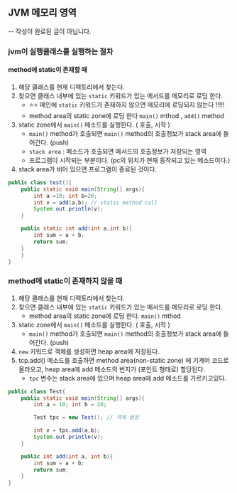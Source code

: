## JVM 메모리 영역

-- 작성이 완료된 글이 아닙니다.

### jvm이 실행클래스를 실행하는 절차 

#### method에 static이 존재할 때

1. 해당 클래스를 현재 디렉토리에서 찾는다.
2. 찾으면 클래스 내부에 있는 `static` 키워드가 있는 메서드를 메모리로 로딩 한다.
    - ⭐️⭐️ 메인에 `static` 키워드가 존재하지 않으면 메모리에 로딩되지 않는다 !!!!!
    - method area의 static zone에 로딩 한다  `main()` mthod , `add()` method
3. static zone에서 `main()` 메소드를 실행한다. ( 호출, 시작 )
    - `main()` method가 호출되면 `main()` method의 호출정보가 stack area에 들어간다. (push)
    - `stack area` : 메소드가 호출되면 메서드의 호출정보가 저장되는 영역
    - 프로그램이 시작되는 부분이다. (pc의 위치가 현재 동작되고 있는 메소드이다.) 
4. stack area가 비어 있으면 프로그램이 종료된 것이다.

```java
public class test(){
    public static void main(String[] args){
        int a =10; int b=20;
        int v = add(a,b); // static method call
        System.out.println(v);
    }

    public static int add(int a,int b){
        int sum = a + b;
        return sum;
    }
    }
}
```

### method에 static이 존재하지 않을 때

1. 해당 클래스를 현재 디렉토리에서 찾는다.
2. 찾으면 클래스 내부에 있는 `static` 키워드가 있는 메서드를 메모리로 로딩 한다.
    - method area의 static zone에 로딩 한다.  `main()` mthod 
3. static zone에서 `main()` 메소드를 실행한다. ( 호출, 시작 )
    - `main()` method가 호출되면 `main()` method의 호출정보가 stack area에 들어간다. (push)
4. `new` 키워드로 객체를 생성하면 heap area에 저장된다.
5. tcp.add() 메소드를 호출하면 method area(non-static zone) 에 기계어 코드로 올라오고, heap area에 add 메소드의 번지가 (포인트 형태로) 할당된다.
    - `tpc` 변수는 stack area에 있으며 heap area에 add 메소드를 가르키고있다.

```java
public class Test{
    public static void main(String[] args){
        int a = 10; int b = 20;

        Test tpc = new Test(); // 객체 생성

        int v = tpc.add(a,b);
        System.out.println(v); 
    }

    public int add(int a, int b){
        int sum = a + b;
        return sum;
    }
}
```